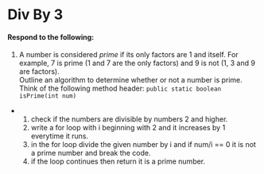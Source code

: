 # Div By 3
#### Respond to the following:

1. A number is considered *prime* if its only factors are 1 and itself. For example, 7 is prime (1 and 7 are the only factors) and 9 is not (1, 3 and 9 are factors).  
Outline an algorithm to determine whether or not a number is prime.  
Think of the following method header:
`public static boolean isPrime(int num)`

  * 1) check if the numbers are divisible by numbers 2 and higher. 
    2) write a for loop with i beginning with 2 and it increases by 1 everytime it runs. 
    3) in the for loop divide the given number by i and if num/i == 0 it is not a prime number and break the code.
    4) if the loop continues then return it is a prime number.
